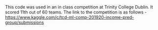 This code was used in an in class competition at Trinity College Dublin. It scored 11th out of 60 teams. The link to the competition is as follows - https://www.kaggle.com/c/tcd-ml-comp-201920-income-pred-group/submissions
